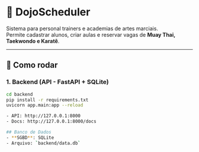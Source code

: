 # 🥋 DojoScheduler

Sistema para personal trainers e academias de artes marciais.  
Permite cadastrar alunos, criar aulas e reservar vagas de **Muay Thai, Taekwondo e Karatê**.

---

## 🚀 Como rodar

### 1. Backend (API - FastAPI + SQLite)
```bash
cd backend
pip install -r requirements.txt
uvicorn app.main:app --reload

- API: http://127.0.0.1:8000
- Docs: http://127.0.0.1:8000/docs

## Banco de Dados
- **SGBD**: SQLite
- Arquivo: `backend/data.db`